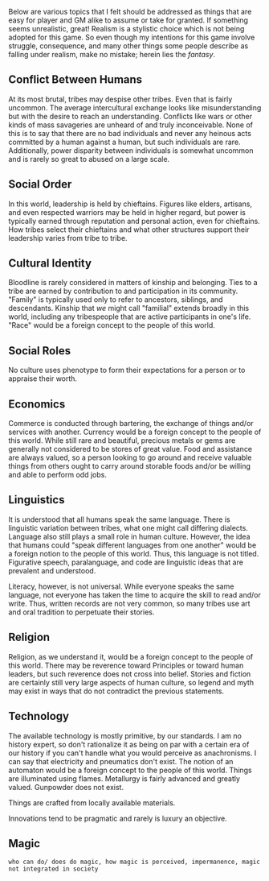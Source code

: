 Below are various topics that I felt should be addressed as things that are easy for player and GM alike to assume or take for granted. If something seems unrealistic, great! Realism is a stylistic choice which is not being adopted for this game. So even though my intentions for this game involve struggle, consequence, and many other things some people describe as falling under realism, make no mistake; herein lies the *fantasy*.
## Conflict Between Humans
At its most brutal, tribes may despise other tribes. Even that is fairly uncommon. The average intercultural exchange looks like misunderstanding but with the desire to reach an understanding. Conflicts like wars or other kinds of mass savageries are unheard of and truly inconceivable. None of this is to say that there are no bad individuals and never any heinous acts committed by a human against a human, but such individuals are rare. Additionally, power disparity between individuals is somewhat uncommon and is rarely so great to abused on a large scale.
## Social Order
In this world, leadership is held by chieftains. Figures like elders, artisans, and even respected warriors may be held in higher regard, but power is typically earned through reputation and personal action, even for chieftains. How tribes select their chieftains and what other structures support their leadership varies from tribe to tribe.
## Cultural Identity
Bloodline is rarely considered in matters of kinship and belonging. Ties to a tribe are earned by contribution to and participation in its community. "Family" is typically used only to refer to ancestors, siblings, and descendants. Kinship that *we* might call "familial" extends broadly in this world, including any tribespeople that are active participants in one's life. "Race" would be a foreign concept to the people of this world.
## Social Roles
No culture uses phenotype to form their expectations for a person or to appraise their worth.
## Economics
Commerce is conducted through bartering, the exchange of things and/or services with another. Currency would be a foreign concept to the people of this world. While still rare and beautiful, precious metals or gems are generally not considered to be stores of great value. Food and assistance are always valued, so a person looking to go around and receive valuable things from others ought to carry around storable foods and/or be willing and able to perform odd jobs.
## Linguistics
It is understood that all humans speak the same language. There is linguistic variation between tribes, what one might call differing dialects. Language also still plays a small role in human culture. However, the idea that humans could "speak different languages from one another" would be a foreign notion to the people of this world. Thus, this language is not titled. Figurative speech, paralanguage, and code are linguistic ideas that are prevalent and understood.

Literacy, however, is not universal. While everyone speaks the same language, not everyone has taken the time to acquire the skill to read and/or write. Thus, written records are not very common, so many tribes use art and oral tradition to perpetuate their stories.
## Religion
Religion, as we understand it, would be a foreign concept to the people of this world. There may be reverence toward Principles or toward human leaders, but such reverence does not cross into belief. Stories and fiction are certainly still very large aspects of human culture, so legend and myth may exist in ways that do not contradict the previous statements.
## Technology
The available technology is mostly primitive, by our standards. I am no history expert, so don't rationalize it as being on par with a certain era of our history if you can't handle what you would perceive as anachronisms. I can say that electricity and pneumatics don't exist. The notion of an automaton would be a foreign concept to the people of this world. Things are illuminated using flames. Metallurgy is fairly advanced and greatly valued. Gunpowder does not exist.

Things are crafted from locally available materials.

Innovations tend to be pragmatic and rarely is luxury an objective.
## Magic
`who can do/ does do magic, how magic is perceived, impermanence, magic not integrated in society`

